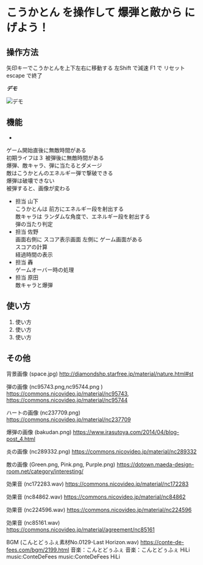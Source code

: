 

# こうかとん を操作して 爆弾と敵から にげよう！

## 操作方法

矢印キーでこうかとんを上下左右に移動する
左Shift で減速
F1 で リセット
escape で終了

***デモ***

![デモ](https://image-url.gif)

## 機能
- <br>
ゲーム開始直後に無敵時間がある <br>
初期ライフは３ 被弾後に無敵時間がある<br>
爆弾、敵キャラ、弾に当たるとダメージ<br>
敵はこうかとんのエネルギー弾で撃破できる<br>
爆弾は破壊できない<br>
被弾すると、画像が変わる<br>

- 担当 山下<br>
こうかとんは 前方にエネルギー段を射出する<br>
敵キャラは ランダムな角度で、エネルギー段を射出する<br>
弾の当たり判定<br>
- 担当 佐野<br>
画面右側に スコア表示画面 左側に ゲーム画面がある<br>
スコアの計算<br>
経過時間の表示<br>
- 担当 轟<br>
ゲームオーバー時の処理<br>
- 担当 原田<br>
敵キャラと爆弾<br>

## 使い方

1. 使い方
2. 使い方
3. 使い方



## その他

背景画像 (space.jpg)
http://diamondshp.starfree.jp/material/nature.html#st

弾の画像 (nc95743.png,nc95744.png ) 
https://commons.nicovideo.jp/material/nc95743, https://commons.nicovideo.jp/material/nc95744

ハートの画像 (nc237709.png)
https://commons.nicovideo.jp/material/nc237709

爆弾の画像 (bakudan.png)
https://www.irasutoya.com/2014/04/blog-post_4.html

炎の画像 (nc289332.png)
https://commons.nicovideo.jp/material/nc289332

敵の画像 (Green.png, Pink.png, Purple.png)
https://dotown.maeda-design-room.net/category/interesting/

効果音 (nc172283.wav)
https://commons.nicovideo.jp/material/nc172283

効果音 (nc84862.wav)
https://commons.nicovideo.jp/material/nc84862

効果音 (nc224596.wav)
https://commons.nicovideo.jp/material/nc224596

効果音 (nc85161.wav)
https://commons.nicovideo.jp/material/agreement/nc85161

BGM (こんとどぅふぇ素材No.0129-Last Horizon.wav)
https://conte-de-fees.com/bgm/2199.html
音楽：こんとどぅふぇ
音楽：こんとどぅふぇ HiLi
music:ConteDeFees
music:ConteDeFees HiLi

